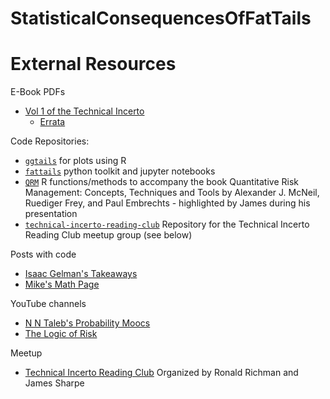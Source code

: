 # StatisticalConsequencesOfFatTails

# External Resources
E-Book PDFs
* [Vol 1 of the Technical Incerto](https://researchers.one/articles/20.01.00018)
    * [Errata](https://www.fooledbyrandomness.com/Errata2020FirstEdition.pdf)

Code Repositories:
* [`ggtails`](https://github.com/David-Salazar/ggtails) for plots using R
* [`fattails`](https://github.com/FergM/fattails) python toolkit and jupyter notebooks
* [`QRM`](https://cran.r-project.org/web/packages/QRM/index.html) R functions/methods to accompany the book Quantitative Risk Management: Concepts, Techniques and Tools by Alexander J. McNeil, Ruediger Frey, and Paul Embrechts - highlighted by James during his presentation
* [`technical-incerto-reading-club`](https://github.com/Technical-Incerto-Reading-Club/technical-incerto-reading-club) Repository for the Technical Incerto Reading Club meetup group (see below)


Posts with code
* [Isaac Gelman's Takeaways](https://gelman.me/scoft.html)
* [Mike's Math Page](https://mikesmathpage.wordpress.com/2016/01/01/the-most-important-piece-of-math-i-learned-in-2015/)

YouTube channels
* [N N Taleb's Probability Moocs](https://www.youtube.com/channel/UC8uY6yLP9BS4BUc9BSc0Jww/videos)
* [The Logic of Risk](https://www.youtube.com/channel/UC_0XoTuNrd_B7V0S7Q0FoVA/videos)

Meetup
* [Technical Incerto Reading Club](http://www.techincertoreadingclub.com) Organized by Ronald Richman and James Sharpe

